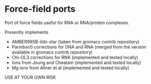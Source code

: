 Force-field ports 
=================

Port of force fields useful for RNA or RNA/protein complexes.

Presently implements
- AMBER99SB-ildn-star (taken from gromacs contrib repository)
- Parmbsc0 corrections for DNA and RNA (merged from the version available in gromacs contrib repository)
- Chi-OL3 corrections for RNA (implemented and tested locally)
- Ions from Joung and Cheatam (implemented and tested locally)
- Mg ions from Allner et al (implemented and tested locally)

USE AT YOUR OWN RISK

